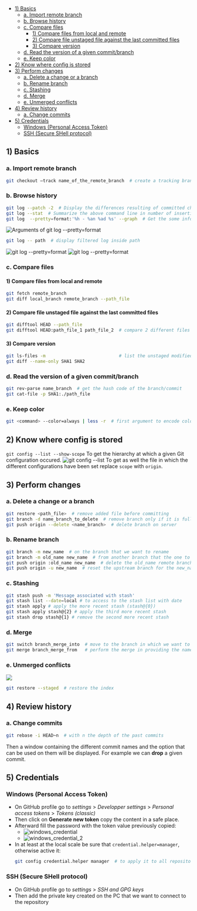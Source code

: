 - [1) Basics](#1-basics)
  - [a. Import remote branch](#a-import-remote-branch)
  - [b. Browse history](#b-browse-history)
  - [c. Compare files](#c-compare-files)
    - [1) Compare files from local and remote](#1-compare-files-from-local-and-remote)
    - [2) Compare file unstaged file against the last committed files](#2-compare-file-unstaged-file-against-the-last-committed-files)
    - [3) Compare version](#3-compare-version)
  - [d. Read the version of a given commit/branch](#d-read-the-version-of-a-given-commitbranch)
  - [e. Keep color](#e-keep-color)
- [2) Know where config is stored](#2-know-where-config-is-stored)
- [3) Perform changes](#3-perform-changes)
  - [a. Delete a change or a branch](#a-delete-a-change-or-a-branch)
  - [b. Rename branch](#b-rename-branch)
  - [c. Stashing](#c-stashing)
  - [d. Merge](#d-merge)
  - [e. Unmerged conflicts](#e-unmerged-conflicts)
- [4) Review history](#4-review-history)
  - [a. Change commits](#a-change-commits)
- [5) Credentials](#5-credentials)
  - [Windows (Personal Access Token)](#windows-personal-access-token)
  - [SSH (Secure SHell protocol)](#ssh-secure-shell-protocol)

## 1) Basics
### a. Import remote branch
````bash
git checkout –track name_of_the_remote_branch  # create a tracking branch 
````

### b. Browse history
````bash
git log --patch -2  # Display the differences resulting of committed changes. -2 restrict the displaying of logs to 2. 
git log --stat  # Summarize the above command line in number of insertions/deletions by file
git log  --pretty=format:'%h - %an %ad %s' --graph  # Get the some information here the references as graph
````
![Arguments of git log --pretty=format](./images/options_git_log_pretty_format.png)

````bash
git log -- path  # display filtered log inside path
````

![git log --pretty=format](./images/git_log_part1.png)
![git log --pretty=format](./images/git_log_part2.png)

### c. Compare files
#### 1) Compare files from local and remote
````bash
git fetch remote_branch
git diff local_branch remote_branch --path_file
````
#### 2) Compare file unstaged file against the last committed files
````bash
git difftool HEAD --path_file
git difftool HEAD:path_file_1 path_file_2  # compare 2 different files
````

#### 3) Compare version
````bash
git ls-files -m                            # list the unstaged modified files
git diff --name-only SHA1 SHA2
````
### d. Read the version of a given commit/branch
````bash
git rev-parse name_branch  # get the hash code of the branch/commit
git cat-file -p SHA1:./path_file
````
### e. Keep color
````bash
git <command> --color=always | less -r  # first argument to encode color even in pipeline, second one to interpret the encoded color
````
## 2) Know where config is stored

``git config --list --show-scope`` To get the hierarchy at which a given Git configuration
occured.
![git config --list](./images/get_config_info.png)
To get as well the file in which the different configurations have been set replace ``scope``
with ``origin``.

## 3) Perform changes 
### a. Delete a change or a branch
````bash
git restore <path_file>  # remove added file before committing
git branch -d name_branch_to_delete  # remove branch only if it is fully merged
git push origin --delete <name_branch>  # delete branch on server
````
### b. Rename branch  
````bash
git branch -m new_name  # on the branch that we want to rename
git branch -m old_name new_name  # from another branch that the one to rename
git push origin :old_name new_name  # delete the old_name remote branch an push new_name
git push origin -u new_name  # reset the upstream branch for the new_name local branch
````

### c. Stashing
````bash
git stash push -m 'Message associated with stash'
git stash list --date=local # to access to the stash list with date
git stash apply # apply the more recent stash (stash@{0})
git stash apply stash@{2} # apply the third more recent stash
git stash drop stash@{1} # remove the second more recent stash
````

### d. Merge
````bash
git switch branch_merge_into  # move to the branch in which we want to perform changes
git merge branch_merge_from   # perform the merge in providing the name of the branch from where we want to get data.
````

### e. Unmerged conflicts
![](./images/abort_merge.png)
````bash
git restore --staged  # restore the index
````

## 4) Review history
### a. Change commits
````bash
git rebase -i HEAD~n  # with n the depth of the past commits
````
Then a window containing the different commit names and the option that can be used on them will be displayed.
For example we can **drop** a given commit.

## 5) Credentials

### Windows (Personal Access Token)
- On GitHub profile go to *settings* > *Developper settings* > *Personal access tokens* > 
  *Tokens (classic)*
- Then click on **Generate new token** copy the content in a safe place.
- Afterward fill the password with the token value previously copied:
  - ![windows_credential](./images/windows_credential.png)
  - ![windows_credential_2](./images/windows_credential_2.png)
- In at least at the local scale be sure that ``credential.helper=manager``, otherwise active it:
  ````bash
  git config credential.helper manager  # to apply it to all repositories add <--global> after <config>
  ````

### SSH (Secure SHell protocol)
- On GitHub profile go to *settings* > *SSH and GPG keys* 
- Then add the private key created on the PC that we want to connect to the repository
